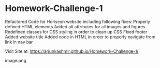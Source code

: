 # Homework-Challenge-1
Refactored Code for Horiseon website including following fixes:
    Properly defined HTML elements 
    Added alt attributes for all images and figures
    Redefined classes for CSS styling in order to clean up CSS 
    Fixed footer
    Added website title
    Added code in HTML in order to properly navigate from link in nav bar
    
Visit Site at:
https://arjunkashmir.github.io/Homework-Challenge-1/

image.png